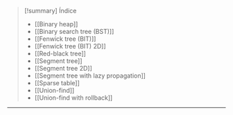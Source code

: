 > [!summary] Índice
> - [[Binary heap]]
> - [[Binary search tree (BST)]]
> - [[Fenwick tree (BIT)]]
> - [[Fenwick tree (BIT) 2D]]
> - [[Red-black tree]]
> - [[Segment tree]]
> - [[Segment tree 2D]]
> - [[Segment tree with lazy propagation]]
> - [[Sparse table]]
> - [[Union-find]]
> - [[Union-find with rollback]]

---